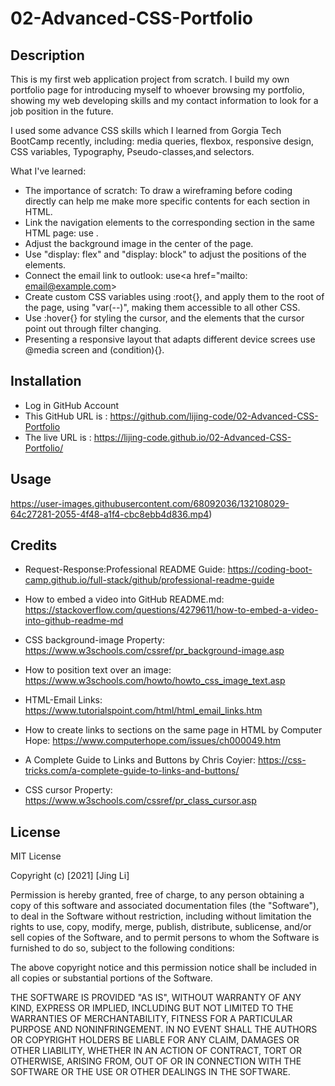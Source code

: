 # 02-Advanced-CSS-Portfolio

## Description

This is my first web application project from scratch. I build my own portfolio page for introducing myself to whoever browsing my portfolio, showing my web developing skills and my contact information to look for a job position in the future.

I used some advance CSS skills which I learned from Gorgia Tech BootCamp recently, including: media queries, flexbox, responsive design, CSS variables, Typography, Pseudo-classes,and selectors.

What I've learned:

* The importance of scratch: To draw a wireframing before coding directly can help me make more specific contents for each section in HTML.
* Link the navigation elements to the corresponding section in the same HTML page: use <a href="#id"></a>. 
* Adjust the background image in the center of the page.
* Use "display: flex" and "display: block" to adjust the positions of the elements.
* Connect the email link to outlook: use<a href="mailto: email@example.com></a>
* Create custom CSS variables using :root{}, and apply them to the root of the page, using "var(--)", making them accessible to all other CSS.
* Use :hover{} for styling the cursor, and the elements that the cursor point out through filter changing.
* Presenting a responsive layout that adapts different device screes use @media screen and (condition){}.

## Installation

* Log in GitHub Account
* This GitHub URL is : https://github.com/lijing-code/02-Advanced-CSS-Portfolio 
* The live URL is : https://lijing-code.github.io/02-Advanced-CSS-Portfolio/

## Usage

https://user-images.githubusercontent.com/68092036/132108029-64c27281-2055-4f48-a1f4-cbc8ebb4d836.mp4)
    
## Credits

* Request-Response:Professional README Guide: https://coding-boot-camp.github.io/full-stack/github/professional-readme-guide 

* How to embed a video into GitHub README.md: https://stackoverflow.com/questions/4279611/how-to-embed-a-video-into-github-readme-md

* CSS background-image Property: https://www.w3schools.com/cssref/pr_background-image.asp

* How to position text over an image: https://www.w3schools.com/howto/howto_css_image_text.asp

* HTML-Email Links: https://www.tutorialspoint.com/html/html_email_links.htm

* How to create links to sections on the same page in HTML by Computer Hope:  https://www.computerhope.com/issues/ch000049.htm

* A Complete Guide to Links and Buttons by Chris Coyier: https://css-tricks.com/a-complete-guide-to-links-and-buttons/

* CSS cursor Property: https://www.w3schools.com/cssref/pr_class_cursor.asp

## License
MIT License

Copyright (c) [2021] [Jing Li]

Permission is hereby granted, free of charge, to any person obtaining a copy
of this software and associated documentation files (the "Software"), to deal
in the Software without restriction, including without limitation the rights
to use, copy, modify, merge, publish, distribute, sublicense, and/or sell
copies of the Software, and to permit persons to whom the Software is
furnished to do so, subject to the following conditions:

The above copyright notice and this permission notice shall be included in all
copies or substantial portions of the Software.

THE SOFTWARE IS PROVIDED "AS IS", WITHOUT WARRANTY OF ANY KIND, EXPRESS OR
IMPLIED, INCLUDING BUT NOT LIMITED TO THE WARRANTIES OF MERCHANTABILITY,
FITNESS FOR A PARTICULAR PURPOSE AND NONINFRINGEMENT. IN NO EVENT SHALL THE
AUTHORS OR COPYRIGHT HOLDERS BE LIABLE FOR ANY CLAIM, DAMAGES OR OTHER
LIABILITY, WHETHER IN AN ACTION OF CONTRACT, TORT OR OTHERWISE, ARISING FROM,
OUT OF OR IN CONNECTION WITH THE SOFTWARE OR THE USE OR OTHER DEALINGS IN THE
SOFTWARE.
